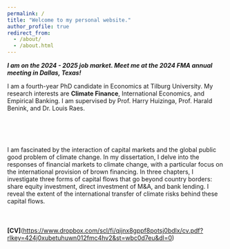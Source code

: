 ```yaml
---
permalink: /
title: "Welcome to my personal website."
author_profile: true
redirect_from: 
  - /about/
  - /about.html
---
```

***I am on the 2024 - 2025 job market. Meet me at the 2024 FMA annual meeting in Dallas, Texas!***

I am a fourth-year PhD candidate in Economics at Tilburg University. My research interests are **Climate Finance**, International Economics, and Empirical Banking. I am supervised by Prof. Harry Huizinga, Prof. Harald Benink, and Dr. Louis Raes.

<br />   
<br />   
<br />   

I am fascinated by the interaction of capital markets and the global public good problem of climate change. In my dissertation, I delve into the responses of financial markets to climate change, with a particular focus on the international provision of brown financing. In three chapters, I investigate three forms of capital flows that go beyond country borders: share equity investment, direct investment of M&A, and bank lending. I reveal the extent of the international transfer of climate risks behind these capital flows.
<br />   
<br />   
**[CV]**(https://www.dropbox.com/scl/fi/qijnx8gppf8potsj0bdlx/cv.pdf?rlkey=424j0xubetuhuwn012fmc4hv2&st=wbc0d7eu&dl=0)



